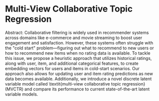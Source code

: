# Multi-View Collaborative Topic Regression

Abstract:
Collaborative filtering is widely used in recommender systems across domains like e-commerce and movie streaming to boost user engagement and satisfaction. However, these systems often struggle with the "cold start" problem—figuring out what to recommend to new users or how to recommend new items when no rating data is available. To tackle this issue, we propose a heuristic approach that utilizes historical ratings, along with user, item, and additional categorical features, to create embedding vectors for users and items in cold-start scenarios. Our approach also allows for updating user and item rating predictions as new data becomes available. Additionally, we introduce a novel discrete latent variable model called \textit{multi-view collaborative topic regression} (MVCTR) and compare its performance to current state-of-the-art latent variable models.
